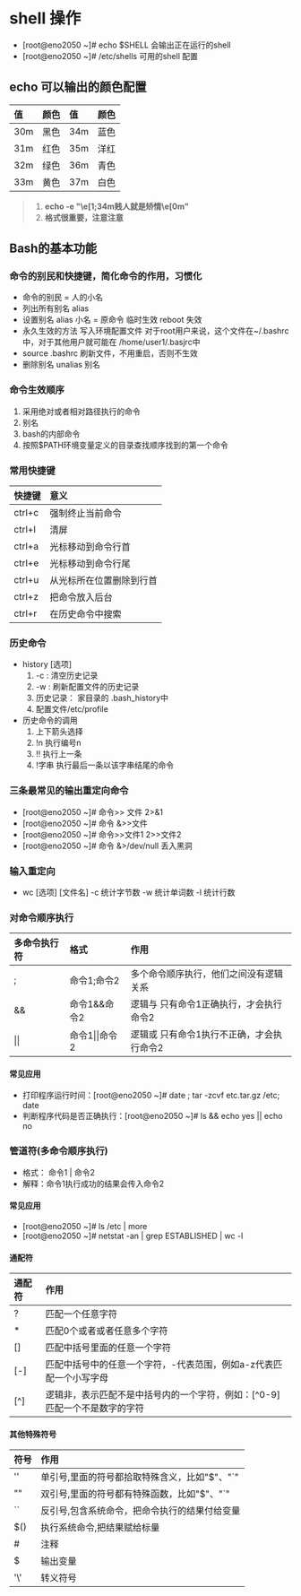 # shell 操作

* [root@eno2050 ~]# echo $SHELL 会输出正在运行的shell
* [root@eno2050 ~]# /etc/shells 可用的shell 配置

## echo 可以输出的颜色配置
|值|颜色|值|颜色|
|:-|:-|:-|:-|
|30m|黑色|34m|蓝色|
|31m|红色|35m|洋红|
|32m|绿色|36m|青色|
|33m|黄色|37m|白色|

> 1. **echo -e "\e[1;34m贱人就是矫情\e[0m"**
> 2. **格式很重要，注意注意**

## Bash的基本功能
### 命令的别民和快捷键，简化命令的作用，习惯化
* 命令的别民 = 人的小名
* 列出所有别名 alias
* 设置别名 alias 小名 = 原命令 临时生效 reboot 失效
* 永久生效的方法 写入环境配置文件 对于root用户来说，这个文件在~/.bashrc 中，对于其他用户就可能在 /home/user1/.basjrc中
* source .bashrc 刷新文件，不用重启，否则不生效
* 删除别名 unalias 别名

### 命令生效顺序
1. 采用绝对或者相对路径执行的命令
2. 别名
3. bash的内部命令
4. 按照$PATH环境变量定义的目录查找顺序找到的第一个命令

### 常用快捷键
|快捷键|意义|
|:-|:-|
|ctrl+c|强制终止当前命令|
|ctrl+l|清屏|
|ctrl+a|光标移动到命令行首|
|ctrl+e|光标移动到命令行尾|
|ctrl+u|从光标所在位置删除到行首|
|ctrl+z|把命令放入后台|
|ctrl+r|在历史命令中搜索|

### 历史命令
* history [选项]
  1.  -c : 清空历史记录
  2. -w : 刷新配置文件的历史记录
  3. 历史记录： 家目录的 .bash_history中
  4.  配置文件/etc/profile
* 历史命令的调用
  1. 上下箭头选择
  2. !n 执行编号n
  3. !! 执行上一条
  4. !字串 执行最后一条以该字串结尾的命令

### 三条最常见的输出重定向命令
* [root@eno2050 ~]# 命令>> 文件 2>&1
* [root@eno2050 ~]# 命令 &>>文件
* [root@eno2050 ~]# 命令>>文件1 2>>文件2
* [root@eno2050 ~]# 命令 &>/dev/null 丢入黑洞

### 输入重定向
* wc [选项] [文件名]
-c 统计字节数
-w 统计单词数
-l 统计行数

### 对命令顺序执行
|多命令执行符|格式|作用|
|:-|:-|:-|
|;|命令1;命令2|多个命令顺序执行，他们之间没有逻辑关系|
|&&|命令1&&命令2|逻辑与 只有命令1正确执行，才会执行命令2|
|\|\||命令1\|\|命令2|逻辑或 只有命令1执行不正确，才会执行命令2|

#### 常见应用
* 打印程序运行时间：[root@eno2050 ~]# date ; tar -zcvf etc.tar.gz /etc; date
* 判断程序代码是否正确执行：[root@eno2050 ~]# ls && echo yes || echo no

### 管道符(多命令顺序执行)
* 格式： 命令1 | 命令2
* 解释：命令1执行成功的结果会传入命令2

#### 常见应用
* [root@eno2050 ~]# ls /etc | more
* [root@eno2050 ~]# netstat -an | grep ESTABLISHED | wc -l

#### 通配符
|通配符|作用|
|:-|:-|
|?|匹配一个任意字符|
|*|匹配0个或者或者任意多个字符|
|[]|匹配中括号里面的任意一个字符|
|[-]|匹配中括号中的任意一个字符，-代表范围，例如a-z代表匹配一个小写字母|
|[^]|逻辑非，表示匹配不是中括号内的一个字符，例如：[^0-9]匹配一个不是数字的字符|

#### 其他特殊符号
|符号|作用|
|:-|:-|
|''|单引号,里面的符号都拾取特殊含义，比如"$"、"`"|
|""|双引号,里面的符号都有特殊函数，比如"$"、"`"|
|``|反引号,包含系统命令，把命令执行的结果付给变量|
|$()|执行系统命令,把结果赋给标量|
|#|注释|
|$|输出变量|
|'\\'|转义符号|
